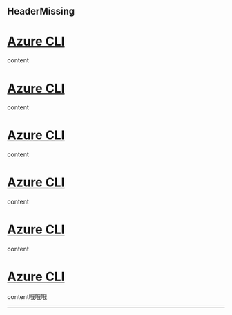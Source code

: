 HeaderMissing
---
# [Azure CLI](#tab/azure-cli/linux)
content

# [Azure CLI](#tab/azure-cli/linux)
content

# [Azure CLI](#tab/azure-cli/windows)
content

# [Azure CLI](#tab/azure-cli/windows)
content

# [Azure CLI](#tab/azure-cli/ios)
content

# [Azure CLI](#tab/azure-cli/android)
content哦哦哦

---
